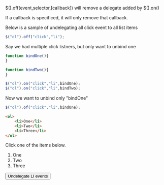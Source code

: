 $().off(event,selector,[callback]) will remove a delegate added by $().on()

If a callback is specificed, it will only remove that callback.


Below is a sample of undelegating all click event to all list items
```js
$("ol").off("click","li");
```

Say we had multiple click listners, but only want to unbind one
```js
function bindOne(){
}

function bindTwo(){
}

$("ol").on("click","li",bindOne);
$("ol").on("click","li",bindTwo);
```

Now we want to unbind only "bindOne"

```js
$("ol").of("click","li",bindOne);
```

```html
<ol>
    <li>One</li>
    <li>Two</li>
    <li>Three</li>
</ol>
```

Click one of the items below.
<ol id="offTest">
    <li>One</li>
    <li>Two</li>
    <li>Three</li>
</ol>

<script>
$("#offTest").on("click","li",function(event){alert(this.innerHTML)});
function offTest(){
    $("#offTest").off("click","li");
    alert("Click event removed");
}
</script>

<input type="button" value="Undelegate LI events" onclick="offTest()">